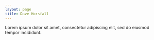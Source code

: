 ```yaml
---
layout: page
title: Dave Horsfall
---
```

Lorem ipsum dolor sit amet, consectetur adipiscing elit, sed do eiusmod tempor incididunt.